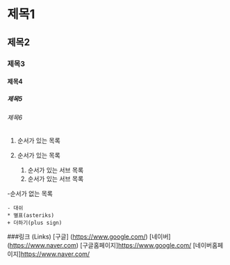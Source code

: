 # 제목1

## 제목2

### 제목3

#### 제목4

##### 제목5

###### 제목6

1. 순서가 있는 목록
2. 순서가 있는 목록

   1. 순서가 있는 서브 목록
   2. 순서가 있는 서브 목록

-순서가 없는 목록

    - 대쉬
    * 별표(asteriks)
    + 더하기(plus sign)

###링크 (Links)
[구글] (https://www.google.com/)
[네이버] (https://www.naver.com)
[구글홈페이지]<https://www.google.com/>
[네이버홈페이지]<https://www.naver.com/>
